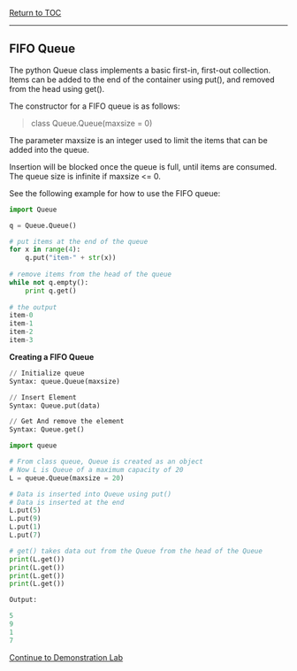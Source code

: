 <a href="https://github.com/CyberTrainingUSAF/06-Intro-to-Algorithms/blob/master/00-Table-of-Contents.md"> Return to TOC </a>

---

## FIFO Queue
The python Queue class implements a basic first-in, first-out collection. 
Items can be added to the end of the container using put(), and removed from the head using get().

The constructor for a FIFO queue is as follows:

> class Queue.Queue(maxsize = 0)

The parameter maxsize is an integer used to limit the items that can be added into the queue.

Insertion will be blocked once the queue is full, until items are consumed.  The queue size is infinite if maxsize <= 0.

See the following example for how to use the FIFO queue:

```python
import Queue

q = Queue.Queue()

# put items at the end of the queue
for x in range(4):
    q.put("item-" + str(x))
    
# remove items from the head of the queue
while not q.empty():
    print q.get()
    
# the output
item-0
item-1
item-2
item-3

```

**Creating a FIFO Queue**

```python
// Initialize queue
Syntax: queue.Queue(maxsize)

// Insert Element
Syntax: Queue.put(data)

// Get And remove the element
Syntax: Queue.get()

import queue

# From class queue, Queue is created as an object
# Now L is Queue of a maximum capacity of 20
L = queue.Queue(maxsize = 20)

# Data is inserted into Queue using put()
# Data is inserted at the end
L.put(5)
L.put(9)
L.put(1)
L.put(7)

# get() takes data out from the Queue from the head of the Queue
print(L.get())
print(L.get())
print(L.get())
print(L.get())

Output:

5
9
1
7
```

<a href="https://github.com/CyberTrainingUSAF/06-Intro-to-Algorithms/blob/master/18_Queue_demo_lab.md" > Continue to Demonstration Lab </a>
